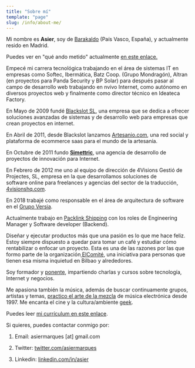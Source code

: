 ```yaml
---
title: "Sobre mí"
template: "page"
slug: /info/about-me/
---
```


Mi nombre es **Asier**, soy de [Barakaldo](http://maps.google.es/maps?q=Barakaldo&hl=es&ie=UTF8&ll=43.2932,-2.988281&spn=11.992083,15.578613&t=h&z=6&iwloc=addr&om=1) (País Vasco, España), y actualmente resido en Madrid.

Puedes ver en "qué ando metido" actualmente [en este enlace.](/en-que-ando-metido/)

Empecé mi carrera tecnológica trabajando en el área de sistemas IT en empresas como Softec, Ibermática, Batz Coop. (Grupo Mondragón), Altran (en proyectos para Panda Security y BP Solar) para después pasar al campo de desarrollo web trabajando en nvivo Internet, como autónomo en diversos proyectos web y finalmente como director técnico en Ideateca Factory.

En Mayo de 2009 fundé [Blackslot SL](http://blackslot.com), una empresa que se dedica a ofrecer soluciones avanzadas de sistemas y de desarrollo web para empresas que crean proyectos en internet.

En Abril de 2011, desde Blackslot lanzamos [Artesanio.com](http://artesanio.com), una red social y plataforma de ecommerce saas para el mundo de la artesanía.

En Octubre de 2011 fundo **[Simettric](http://simettric.com)**, una agencia de desarrollo de proyectos de innovación para Internet.

En Febrero de 2012 me uno al equipo de dirección de 4Visions Gestió de Projectes, SL, empresa en la que desarrollamos soluciones de software online para freelances y agencias del sector de la traducción, [4visionshq.com](http://4visionshq.com).

En 2018 trabajé como responsable en el área de arquitectura de software en el [Grupo Versia](https://www.versia.com/). 

Actualmente trabajo en [Packlink Shipping](https://www.packlink.com/) con los roles de Engineering Manager y Software developer (Backend).

Diseñar y ejecutar productos más que una pasión es lo que me hace feliz. Estoy siempre dispuesto a quedar para tomar un café y estudiar cómo rentabilizar o enfocar un proyecto. Esta es una de las razones por las que formo parte de la organización[ ElComité](http://elcomite.net), una iniciativa para personas que tienen esa misma inquietud en Bilbao y alrededores.

Soy formador y [ponente](http://es.slideshare.net/asiermarques), impartiendo charlas y cursos sobre tecnología, Internet y negocios.

Me apasiona también la música, además de buscar continuamente grupos, artistas y temas, [practico el arte de la mezcla](https://www.mixcloud.com/asiermarques) de música electrónica desde 1997. Me encanta el cine y la cultura/ambiente [geek](http://es.wikipedia.org/wiki/Geek).

Puedes leer [mi currículum en este enlace](/curriculum-vitae/).

Si quieres, puedes contactar conmigo por:



 	
  1. Email: asiermarques [at] gmail.com

 	
  2. Twitter: [twitter.com/asiermarques](http://twitter.com/asiermarques)

 	
  3. Linkedin: [linkedin.com/in/asier](http://www.linkedin.com/in/asier)




